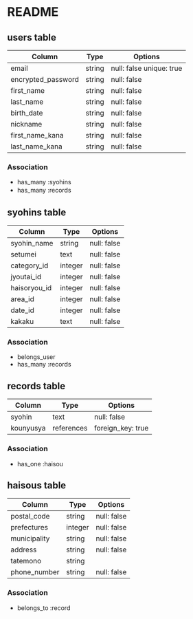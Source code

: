 # README
 

## users table

| Column             | Type                | Options                  |
|--------------------|---------------------|------------------------- |
| email              | string              | null: false  unique: true|
| encrypted_password | string              | null: false              |
| first_name         | string              | null: false              |
| last_name          | string              | null: false              |
| birth_date         | string              | null: false              |
| nickname           | string              | null: false              |
| first_name_kana    | string              | null: false              |
| last_name_kana     | string              | null: false              |

### Association

* has_many :syohins
* has_many :records　

## syohins table

| Column                              | Type       | Options           |
|-------------------------------------|------------|-------------------|
| syohin_name                         | string     | null: false       |
| setumei                             | text       | null: false       |
| category_id                         | integer    | null: false       |
| jyoutai_id                          | integer    | null: false       |
| haisoryou_id                        | integer    | null: false       |
| area_id                             | integer    | null: false       |
| date_id                             | integer    | null: false       |
| kakaku                              | text       | null: false       |

### Association

- belongs_user
- has_many :records

## records table

| Column      | Type       | Options           |
|-------------|------------|-------------------|
| syohin      | text       | null: false       |
| kounyusya   | references | foreign_key: true |


### Association

- has_one :haisou


##  haisous table

| Column                              | Type       | Options           |
|-------------------------------------|------------|-------------------|
| postal_code                         | string     | null: false       |
| prefectures                         | integer    | null: false       |
| municipality                        | string     | null: false       |
| address                             | string     | null: false       |
| tatemono                            | string     |                   |
| phone_number                        | string     | null: false       |


### Association

- belongs_to :record